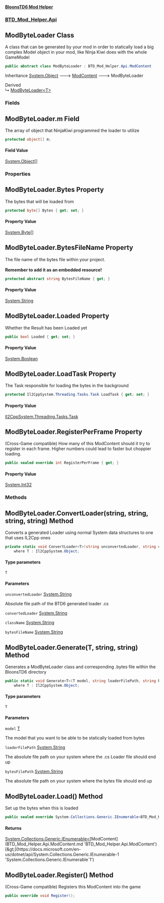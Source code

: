 #### [BloonsTD6 Mod Helper](index.md 'index')
### [BTD_Mod_Helper.Api](index.md#BTD_Mod_Helper.Api 'BTD_Mod_Helper.Api')

## ModByteLoader Class

A class that can be generated by your mod in order to statically load a big complex Model object in your mod, like Ninja Kiwi does with the whole GameModel

```csharp
public abstract class ModByteLoader : BTD_Mod_Helper.Api.ModContent
```

Inheritance [System.Object](https://docs.microsoft.com/en-us/dotnet/api/System.Object 'System.Object') &#129106; [ModContent](BTD_Mod_Helper.Api.ModContent.md 'BTD_Mod_Helper.Api.ModContent') &#129106; ModByteLoader

Derived  
&#8627; [ModByteLoader&lt;T&gt;](BTD_Mod_Helper.Api.ModByteLoader_T_.md 'BTD_Mod_Helper.Api.ModByteLoader<T>')
### Fields

<a name='BTD_Mod_Helper.Api.ModByteLoader.m'></a>

## ModByteLoader.m Field

The array of object that NinjaKiwi programmed the loader to utilize

```csharp
protected object[] m;
```

#### Field Value
[System.Object](https://docs.microsoft.com/en-us/dotnet/api/System.Object 'System.Object')[[]](https://docs.microsoft.com/en-us/dotnet/api/System.Array 'System.Array')
### Properties

<a name='BTD_Mod_Helper.Api.ModByteLoader.Bytes'></a>

## ModByteLoader.Bytes Property

The bytes that will be loaded from

```csharp
protected byte[] Bytes { get; set; }
```

#### Property Value
[System.Byte](https://docs.microsoft.com/en-us/dotnet/api/System.Byte 'System.Byte')[[]](https://docs.microsoft.com/en-us/dotnet/api/System.Array 'System.Array')

<a name='BTD_Mod_Helper.Api.ModByteLoader.BytesFileName'></a>

## ModByteLoader.BytesFileName Property

The file name of the bytes file within your project.  
<br/><b>Remember to add it as an embedded resource!</b>

```csharp
protected abstract string BytesFileName { get; }
```

#### Property Value
[System.String](https://docs.microsoft.com/en-us/dotnet/api/System.String 'System.String')

<a name='BTD_Mod_Helper.Api.ModByteLoader.Loaded'></a>

## ModByteLoader.Loaded Property

Whether the Result has been Loaded yet

```csharp
public bool Loaded { get; set; }
```

#### Property Value
[System.Boolean](https://docs.microsoft.com/en-us/dotnet/api/System.Boolean 'System.Boolean')

<a name='BTD_Mod_Helper.Api.ModByteLoader.LoadTask'></a>

## ModByteLoader.LoadTask Property

The Task responsible for loading the bytes in the background

```csharp
protected Il2CppSystem.Threading.Tasks.Task LoadTask { get; set; }
```

#### Property Value
[Il2CppSystem.Threading.Tasks.Task](https://docs.microsoft.com/en-us/dotnet/api/Il2CppSystem.Threading.Tasks.Task 'Il2CppSystem.Threading.Tasks.Task')

<a name='BTD_Mod_Helper.Api.ModByteLoader.RegisterPerFrame'></a>

## ModByteLoader.RegisterPerFrame Property

(Cross-Game compatible) How many of this ModContent should it try to register in each frame. Higher numbers could lead to faster but choppier loading.

```csharp
public sealed override int RegisterPerFrame { get; }
```

#### Property Value
[System.Int32](https://docs.microsoft.com/en-us/dotnet/api/System.Int32 'System.Int32')
### Methods

<a name='BTD_Mod_Helper.Api.ModByteLoader.ConvertLoader_T_(string,string,string,string)'></a>

## ModByteLoader.ConvertLoader<T>(string, string, string, string) Method

Converts a generated Loader using normal System data structures to one that uses IL2Cpp ones

```csharp
private static void ConvertLoader<T>(string unconvertedLoader, string convertedLoader, string className, string bytesFileName)
    where T : Il2CppSystem.Object;
```
#### Type parameters

<a name='BTD_Mod_Helper.Api.ModByteLoader.ConvertLoader_T_(string,string,string,string).T'></a>

`T`
#### Parameters

<a name='BTD_Mod_Helper.Api.ModByteLoader.ConvertLoader_T_(string,string,string,string).unconvertedLoader'></a>

`unconvertedLoader` [System.String](https://docs.microsoft.com/en-us/dotnet/api/System.String 'System.String')

Absolute file path of the BTD6 generated loader .cs

<a name='BTD_Mod_Helper.Api.ModByteLoader.ConvertLoader_T_(string,string,string,string).convertedLoader'></a>

`convertedLoader` [System.String](https://docs.microsoft.com/en-us/dotnet/api/System.String 'System.String')

<a name='BTD_Mod_Helper.Api.ModByteLoader.ConvertLoader_T_(string,string,string,string).className'></a>

`className` [System.String](https://docs.microsoft.com/en-us/dotnet/api/System.String 'System.String')

<a name='BTD_Mod_Helper.Api.ModByteLoader.ConvertLoader_T_(string,string,string,string).bytesFileName'></a>

`bytesFileName` [System.String](https://docs.microsoft.com/en-us/dotnet/api/System.String 'System.String')

<a name='BTD_Mod_Helper.Api.ModByteLoader.Generate_T_(T,string,string)'></a>

## ModByteLoader.Generate<T>(T, string, string) Method

Generates a ModByteLoader class and corresponding .bytes file within the BloonsTD6 directory

```csharp
public static void Generate<T>(T model, string loaderFilePath, string bytesFilePath)
    where T : Il2CppSystem.Object;
```
#### Type parameters

<a name='BTD_Mod_Helper.Api.ModByteLoader.Generate_T_(T,string,string).T'></a>

`T`
#### Parameters

<a name='BTD_Mod_Helper.Api.ModByteLoader.Generate_T_(T,string,string).model'></a>

`model` [T](BTD_Mod_Helper.Api.ModByteLoader.md#BTD_Mod_Helper.Api.ModByteLoader.Generate_T_(T,string,string).T 'BTD_Mod_Helper.Api.ModByteLoader.Generate<T>(T, string, string).T')

The model that you want to be able to be statically loaded from bytes

<a name='BTD_Mod_Helper.Api.ModByteLoader.Generate_T_(T,string,string).loaderFilePath'></a>

`loaderFilePath` [System.String](https://docs.microsoft.com/en-us/dotnet/api/System.String 'System.String')

The absolute file path on your system where the .cs Loader file should end up

<a name='BTD_Mod_Helper.Api.ModByteLoader.Generate_T_(T,string,string).bytesFilePath'></a>

`bytesFilePath` [System.String](https://docs.microsoft.com/en-us/dotnet/api/System.String 'System.String')

The absolute file path on your system where the bytes file should end up

<a name='BTD_Mod_Helper.Api.ModByteLoader.Load()'></a>

## ModByteLoader.Load() Method

Set up the bytes when this is loaded

```csharp
public sealed override System.Collections.Generic.IEnumerable<BTD_Mod_Helper.Api.ModContent> Load();
```

#### Returns
[System.Collections.Generic.IEnumerable&lt;](https://docs.microsoft.com/en-us/dotnet/api/System.Collections.Generic.IEnumerable-1 'System.Collections.Generic.IEnumerable`1')[ModContent](BTD_Mod_Helper.Api.ModContent.md 'BTD_Mod_Helper.Api.ModContent')[&gt;](https://docs.microsoft.com/en-us/dotnet/api/System.Collections.Generic.IEnumerable-1 'System.Collections.Generic.IEnumerable`1')

<a name='BTD_Mod_Helper.Api.ModByteLoader.Register()'></a>

## ModByteLoader.Register() Method

(Cross-Game compatible) Registers this ModContent into the game

```csharp
public override void Register();
```